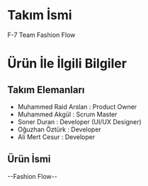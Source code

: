 # **Takım İsmi**

F-7 Team Fashion Flow
 
# Ürün İle İlgili Bilgiler

## Takım Elemanları
- Muhammed Raid Arslan : Product Owner
- Muhammed Akgül : Scrum Master
- Soner Duran : Developer (UI/UX Designer)
- Oğuzhan Öztürk : Developer
- Ali Mert Cesur : Developer

## Ürün İsmi

--Fashion Flow--

